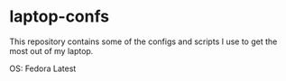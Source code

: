 # laptop-confs
This repository contains some of the configs and scripts I use to get the most
out of my laptop.

OS: Fedora Latest
